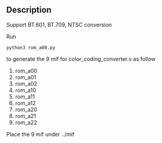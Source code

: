 ## Description

Support BT.601, BT.709, NTSC conversion

Run
```
python3 rom_a00.py
```
to generate the 9 mif for color_coding_converter.v as follow
1. rom_a00
2. rom_a01
3. rom_a02
4. rom_a10
5. rom_a11
6. rom_a12
7. rom_a20
8. rom_a21
9. rom_a22

Place the 9 mif under ../mif

